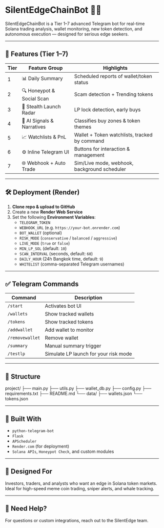 # SilentEdgeChainBot 🤖🔱

SilentEdgeChainBot is a Tier 1–7 advanced Telegram bot for real-time Solana trading analysis, wallet monitoring, new token detection, and autonomous execution — designed for serious edge seekers.

---

## 🚀 Features (Tier 1–7)

| Tier | Feature Group               | Highlights |
|------|-----------------------------|------------|
| 1    | 📊 Daily Summary            | Scheduled reports of wallet/token status |
| 2    | 🔍 Honeypot & Social Scan   | Scam detection + Trending tokens |
| 3    | 🎯 Stealth Launch Radar     | LP lock detection, early buys |
| 4    | 🧠 AI Signals & Narratives  | Classifies buy zones & token themes |
| 5    | 📈 Watchlists & PnL         | Wallet + Token watchlists, tracked by command |
| 6    | ⚙️ Inline Telegram UI       | Buttons for interaction & management |
| 7    | 🌐 Webhook + Auto Trade     | Sim/Live mode, webhook, background scheduler |

---

## 🛠 Deployment (Render)

1. **Clone repo & upload to GitHub**
2. Create a new **Render Web Service**
3. Set the following **Environment Variables**:
   - `TELEGRAM_TOKEN`
   - `WEBHOOK_URL` (e.g. `https://your-bot.onrender.com`)
   - `BOT_WALLET` (optional)
   - `RISK_MODE` (`conservative` / `balanced` / `aggressive`)
   - `LIVE_MODE` (`true` or `false`)
   - `MIN_LP_SOL` (default: `10`)
   - `SCAN_INTERVAL` (seconds, default: `60`)
   - `DAILY_HOUR` (24h Bangkok time, default: `9`)
   - `WHITELIST` (comma-separated Telegram usernames)

---

## ✅ Telegram Commands

| Command       | Description |
|---------------|-------------|
| `/start`      | Activates bot UI |
| `/wallets`    | Show tracked wallets |
| `/tokens`     | Show tracked tokens |
| `/addwallet`  | Add wallet to monitor |
| `/removewallet` | Remove wallet |
| `/summary`    | Manual summary trigger |
| `/testlp`     | Simulate LP launch for your risk mode |

---

## 📂 Structure

project/
├── main.py
├── utils.py
├── wallet_db.py
├── config.py
├── requirements.txt
├── README.md
└── data/
├── wallets.json
└── tokens.json

---

## 🧪 Built With

- `python-telegram-bot`
- `Flask`
- `APScheduler`
- `Render.com` (for deployment)
- `Solana APIs`, `Honeypot Check`, and custom modules

---

## 🎯 Designed For

Investors, traders, and analysts who want an edge in Solana token markets. Ideal for high-speed meme coin trading, sniper alerts, and whale tracking.

---

## 🧠 Need Help?

For questions or custom integrations, reach out to the SilentEdge team.
